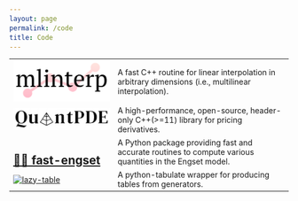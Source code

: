 ```yaml
---
layout: page
permalink: /code
title: Code
---
```


<style>
  td {
    vertical-align: middle;
  }
</style>
<table>
  <tr>
    <td>
      <a href="https://parsiad.ca/mlinterp" style="clear:left;float:left"><img alt="mlinterp" src="https://github.com/parsiad/mlinterp/blob/master/logo.png?raw=true"></a>
    </td>
    <td>
      A fast C++ routine for linear interpolation in arbitrary dimensions (i.e., multilinear interpolation).
    </td>
  </tr>
  <tr>
    <td>
      <a href="https://parsiad.ca/QuantPDE" style="clear:left;float:left"><img alt="QuantPDE" src="https://github.com/parsiad/QuantPDE/blob/master/logo.png?raw=true"></a>
    </td>
    <td>
      A high-performance, open-source, header-only C++(>=11) library for pricing derivatives.
    </td>
  </tr>
  <tr>
    <td>
      <h2><a href="https://pypi.org/project/fast-engset" style="clear:left;float:left">🏃💨 fast-engset</a></h2>
    </td>
    <td>
      A Python package providing fast and accurate routines to compute various quantities in the Engset model.
    </td>
  </tr>
  <tr>
    <td>
      <a href="https://pypi.org/project/lazy-table" style="clear:left;float:left"><img alt="lazy-table" src="https://raw.githubusercontent.com/parsiad/lazy-table/master/logo.png"></a>
    </td>
    <td>
      A python-tabulate wrapper for producing tables from generators.
    </td>
  </tr>
</table>

